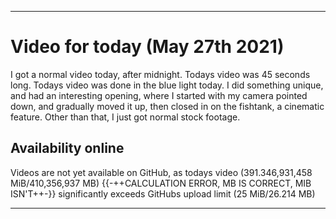 
***

# Video for today (May 27th 2021)

I got a normal video today, after midnight. Todays video was 45 seconds long. Todays video was done in the blue light today. I did something unique, and had an interesting opening, where I started with my camera pointed down, and gradually moved it up, then closed in on the fishtank, a cinematic feature. Other than that, I just got normal stock footage. <!-- The fish are still doing well, and I am considering doing something about the other family tank, as it has gone pretty unnoticed by everyone other than the family member who has them. People in the family have been feeding the fish but not logging it, I am taking their word, but I hope to improve the log system. !-->

## Availability online

Videos are not yet available on GitHub, as todays video (391.346,931,458 MiB/410,356,937 MB) {{-++CALCULATION ERROR, MB IS CORRECT, MIB ISN'T++-}} significantly exceeds GitHubs upload limit (25 MiB/26.214 MB)

***


